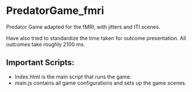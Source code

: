 # PredatorGame_fmri
Predator Game adapted for the fMRI, with jitters and ITI scenes.

Have also tried to standardize the time taken for outcome presentation. All outcomes take roughly 2100 ms.


## Important Scripts:
- Index.html is the main script that runs the game.
- main.js contains all game configurations and sets up the game scenes.



